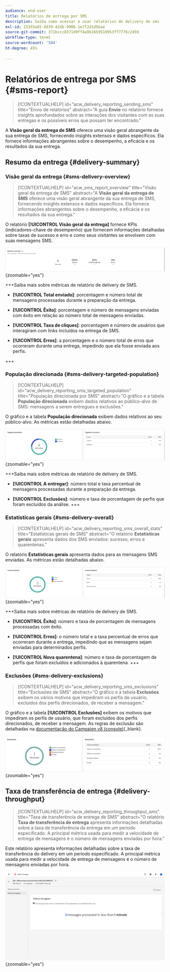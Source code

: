 ```yaml
---
audience: end-user
title: Relatórios de entrega por SMS
description: Saiba como acessar e usar relatórios do delivery de sms
exl-id: 153d3a85-0d39-42db-9906-1e7f2d1d5bae
source-git-commit: 371bccc8371d9ff4a9b1659510953ff7776c2459
workflow-type: tm+mt
source-wordcount: '504'
ht-degree: 45%

---
```


# Relatórios de entrega por SMS {#sms-report}

>[!CONTEXTUALHELP]
>id="acw_delivery_reporting_sending_sms"
>title="Envio de relatórios"
>abstract="A guia **Envio** no relatório fornece insights aprofundados sobre as interações dos visitantes com as suas entregas e os possíveis erros que possam ter encontrado."

A **Visão geral da entrega de SMS** oferece uma visão geral abrangente da sua entrega de SMS, fornecendo insights extensos e dados específicos. Ela fornece informações abrangentes sobre o desempenho, a eficácia e os resultados da sua entrega.

## Resumo da entrega {#delivery-summary}

### Visão geral da entrega {#sms-delivery-overview}

>[!CONTEXTUALHELP]
>id="acw_sms_report_overview"
>title="Visão geral da entrega de SMS"
>abstract="A **Visão geral da entrega de SMS** oferece uma visão geral abrangente da sua entrega de SMS, fornecendo insights extensos e dados específicos. Ela fornece informações abrangentes sobre o desempenho, a eficácia e os resultados da sua entrega."

O relatório **[!UICONTROL Visão geral da entrega]** fornece KPIs (indicadores-chave de desempenho) que fornecem informações detalhadas sobre taxas de sucesso e erro e como seus visitantes se envolvem com suas mensagens SMS.

![](assets/reporting_sms_3.png){zoomable="yes"}

+++Saiba mais sobre métricas de relatório de delivery de SMS.

* **[!UICONTROL Total enviado]**: porcentagem e número total de mensagens processadas durante a preparação da entrega.

* **[!UICONTROL Êxito]**: porcentagem e número de mensagens enviadas com êxito em relação ao número total de mensagens enviadas.

* **[!UICONTROL Taxa de cliques]**: porcentagem e número de usuários que interagiram com links incluídos na entrega de SMS.

* **[!UICONTROL Erros]**: a porcentagem e o número total de erros que ocorreram durante uma entrega, impedindo que ela fosse enviada aos perfis.

+++

### População direcionada {#sms-delivery-targeted-population}

>[!CONTEXTUALHELP]
>id="acw_delivery_reporting_sms_targeted_population"
>title="População direcionada por SMS"
>abstract="O gráfico e a tabela **População direcionada** exibem dados relativos ao público-alvo de SMS: mensagens a serem entregues e exclusões."

O gráfico e a tabela **População direcionada** exibem dados relativos ao seu público-alvo. As métricas estão detalhadas abaixo.

![](assets/reporting_sms_4.png){zoomable="yes"}

+++Saiba mais sobre métricas de relatório de delivery de SMS.

* **[!UICONTROL A entregar]**: número total e taxa percentual de mensagens processadas durante a preparação da entrega.

* **[!UICONTROL Exclusões]**: número e taxa de porcentagem de perfis que foram excluídos da análise.
+++


### Estatísticas gerais {#sms-delivery-overall}

>[!CONTEXTUALHELP]
>id="acw_delivery_reporting_sms_overall_stats"
>title="Estatísticas gerais de SMS"
>abstract="O relatório **Estatísticas gerais** apresenta dados dos SMS enviados: sucesso, erros e quarentenas."

O relatório **Estatísticas gerais** apresenta dados para as mensagens SMS enviadas. As métricas estão detalhadas abaixo.

![](assets/reporting_sms_5.png){zoomable="yes"}

+++Saiba mais sobre métricas de relatório de delivery de SMS.

* **[!UICONTROL Êxito]**: número e taxa de porcentagem de mensagens processadas com êxito.

* **[!UICONTROL Erros]**: o número total e a taxa percentual de erros que ocorreram durante a entrega, impedindo que as mensagens sejam enviadas para determinados perfis.

* **[!UICONTROL Nova quarentena]**: número e taxa de porcentagem de perfis que foram excluídos e adicionados à quarentena.
+++

### Exclusões {#sms-delivery-exclusions}

>[!CONTEXTUALHELP]
>id="acw_delivery_reporting_sms_exclusions"
>title="Exclusões de SMS"
>abstract="O gráfico e a tabela **Exclusões** exibem os vários motivos que impediram os perfis de usuário, excluídos dos perfis direcionados, de receber a mensagem."

O gráfico e a tabela **[!UICONTROL Exclusões]** exibem os motivos que impediram os perfis de usuário, que foram excluídos dos perfis direcionados, de receber a mensagem. As regras de exclusão são detalhadas na [documentação do Campaign v8 (console)](https://experienceleague.adobe.com/docs/campaign/campaign-v8/send/failures/delivery-failures.html#sms-quarantines){_blank}.

![](assets/reporting_sms_6.png){zoomable="yes"}

## Taxa de transferência de entrega {#delivery-throughput}

>[!CONTEXTUALHELP]
>id="acw_delivery_reporting_throughput_sms"
>title="Taxa de transferência de entrega de SMS"
>abstract="O relatório **Taxa de transferência de entrega** apresenta informações detalhadas sobre a taxa de transferência da entrega em um período especificado.  A principal métrica usada para medir a velocidade de entrega de mensagens é o número de mensagens enviadas por hora."

Este relatório apresenta informações detalhadas sobre a taxa de transferência do delivery em um período especificado. A principal métrica usada para medir a velocidade de entrega de mensagens é o número de mensagens enviadas por hora.

![](assets/reporting_sms_2.png){zoomable="yes"}
